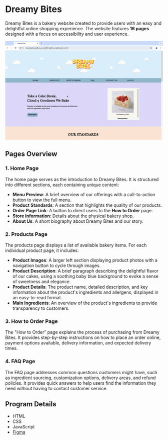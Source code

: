 # Dreamy Bites
Dreamy Bites is a bakery website created to provide users with an easy and delightful online shopping experience. The website features **16 pages** designed with a focus on accessibility and user experience. 

![Demo](Demo.gif)

## Pages Overview
### 1. Home Page
The home page serves as the introduction to Dreamy Bites. It is structured into different sections, each containing unique content:

- **Menu Preview**: A brief overview of our offerings with a call-to-action button to view the full menu.
- **Product Standards**: A section that highlights the quality of our products.
- **Order Page Link**: A button to direct users to the **How to Order** page.
- **Store Information**: Details about the physical bakery shop.
- **About Us**: A short biography about Dreamy Bites and our story.

### 2. Products Page
The products page displays a list of available bakery items. 
For each individual product page, it includes:
- **Product Images**: A larger left section displaying product photos with a navigation button to cycle through images. 
- **Product Description**: A brief paragraph describing the delightful flavor of our cakes, using a soothing baby blue background to evoke a sense of sweetness and elegance.
- **Product Details**: The product name, detailed description, and key information about the product's ingredients and allergens, displayed in an easy-to-read format.
- **Main Ingredients**: An overview of the product's ingredients to provide transparency to customers.


### 3. How to Order Page
The "How to Order" page explains the process of purchasing from Dreamy Bites. It provides step-by-step instructions on how to place an order online, payment options available, delivery information, and expected delivery times.

### 4. FAQ Page
The FAQ page addresses common questions customers might have, such as ingredient sourcing, customization options, delivery areas, and refund policies. It provides quick answers to help users find the information they need without having to contact customer service.


## Program Details
- HTML
- CSS
- JavaScript
- [Figma](https://www.figma.com/proto/sIJOqDvpcOeesiqeLwgbIj/Dreamy-Bites-Prototype?page-id=0%3A1&node-id=4-2&node-type=canvas&viewport=325%2C537%2C0.07&t=OwS3ptoJ0x1VtmIA-1&scaling=contain&content-scaling=fixed&starting-point-node-id=4%3A2&show-proto-sidebar=1)
